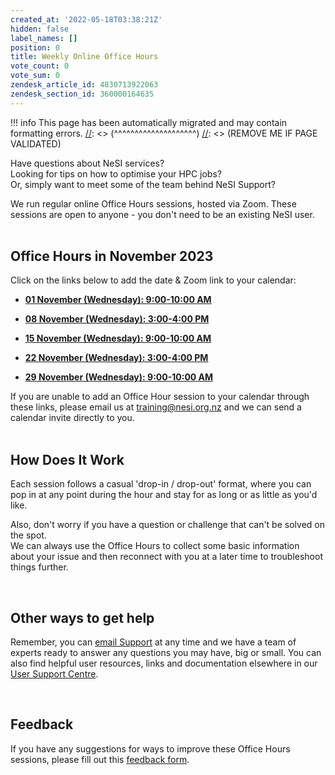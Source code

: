 ```yaml
---
created_at: '2022-05-18T03:38:21Z'
hidden: false
label_names: []
position: 0
title: Weekly Online Office Hours
vote_count: 0
vote_sum: 0
zendesk_article_id: 4830713922063
zendesk_section_id: 360000164635
---
```




[//]: <> (REMOVE ME IF PAGE VALIDATED)
[//]: <> (vvvvvvvvvvvvvvvvvvvv)
!!! info
    This page has been automatically migrated and may contain formatting errors.
[//]: <> (^^^^^^^^^^^^^^^^^^^^)
[//]: <> (REMOVE ME IF PAGE VALIDATED)

<p>Have questions about NeSI services? <br>Looking for tips on how to optimise your HPC jobs? <br>Or, simply want to meet some of the team behind NeSI Support?</p>
<p>We run regular online Office Hours sessions, hosted via Zoom. These sessions are open to anyone - you don't need to be an existing NeSI user.<br><br></p>
<h2 id="01HCJN0B2KJDQEZN8WW6KZ8FVT"><strong>Office Hours in November 2023</strong></h2>
<p>Click on the links below to add the date &amp; Zoom link to your calendar:</p>
<ul>
<li>
<p><a href="https://calendar.google.com/calendar/event?action=TEMPLATE&amp;tmeid=Nzh1bzhnazNnNGplaTV1YnJjZGlxMTBoNmEgY19oZW42cnIwMmV0MzlrYXQyaG11YW1pZG90c0Bn&amp;tmsrc=c_hen6rr02et39kat2hmuamidots%40group.calendar.google.com" target="_blank" rel="noopener"><strong>01 November (Wednesday): 9:00-10:00 AM</strong></a></p>
</li>
<li>
<p><a href="https://calendar.google.com/calendar/event?action=TEMPLATE&amp;tmeid=MmVnMGdzb2VtMzYxYnNxaWZicGo3dXQzOHAgY19oZW42cnIwMmV0MzlrYXQyaG11YW1pZG90c0Bn&amp;tmsrc=c_hen6rr02et39kat2hmuamidots%40group.calendar.google.com" target="_blank" rel="noopener"><strong>08 November (Wednesday): 3:00-4:00 PM</strong></a></p>
</li>
<li>
<p><a href="https://calendar.google.com/calendar/event?action=TEMPLATE&amp;tmeid=NmVwanFvaXJuMmtkbzNrbGZkcmIzdHRla3AgY19oZW42cnIwMmV0MzlrYXQyaG11YW1pZG90c0Bn&amp;tmsrc=c_hen6rr02et39kat2hmuamidots%40group.calendar.google.com" target="_blank" rel="noopener"><strong>15 November (Wednesday): 9:00-10:00 AM</strong></a></p>
</li>
<li>
<p><a href="https://calendar.google.com/calendar/event?action=TEMPLATE&amp;tmeid=NTZlbGplMnFmMGRyMjV2ODluYjhzdGpudDkgY19oZW42cnIwMmV0MzlrYXQyaG11YW1pZG90c0Bn&amp;tmsrc=c_hen6rr02et39kat2hmuamidots%40group.calendar.google.com" target="_blank" rel="noopener"><strong>22 November (Wednesday): 3:00-4:00 PM</strong></a></p>
</li>
<li>
<p><a href="https://calendar.google.com/calendar/event?action=TEMPLATE&amp;tmeid=MW5tbmZhNmk4YzMzdTFmN3BudmFwdjRqbWcgY19oZW42cnIwMmV0MzlrYXQyaG11YW1pZG90c0Bn&amp;tmsrc=c_hen6rr02et39kat2hmuamidots%40group.calendar.google.com" target="_blank" rel="noopener"><strong>29 November (Wednesday): 9:00-10:00 AM</strong></a></p>
</li>
</ul>
<p>If you are unable to add an Office Hour session to your calendar through these links, please email us at <a class="mailto" href="mailto:training@nesi.org.nz" data-cke-saved-href="mailto:training@nesi.org.nz">training@nesi.org.nz</a> and we can send a calendar invite directly to you. <br><br></p>
<h2 id="h_01H96JHP02XHCGY7KYG40KAE05"><strong>How Does It Work</strong></h2>
<p>Each session follows a casual 'drop-in / drop-out' format, where you can pop in at any point during the hour and stay for as long or as little as you'd like. </p>
<p>Also, don't worry if you have a question or challenge that can't be solved on the spot. <br>We can always use the Office Hours to collect some basic information about your issue and then reconnect with you at a later time to troubleshoot things further.</p>
<p> </p>
<h2 id="h_01H96JHP02W2N1KWGFF2XARD29"><strong>Other ways to get help</strong></h2>
<p>Remember, you can <a class="mailto" href="mailto:support@nesi.org.nz" data-cke-saved-href="mailto:support@nesi.org.nz">email Support</a> at any time and we have a team of experts ready to answer any questions you may have, big or small. You can also find helpful user resources, links and documentation elsewhere in our <a href="https://support.nesi.org.nz/hc/en-gb" target="_self">User Support Centre</a>.</p>
<p> </p>
<h2 id="h_01H96JHP02QZDZ0393BYWZ9KBG"><strong>Feedback</strong></h2>
<p><span>If you have any suggestions for ways to improve these Office Hours sessions, please fill out this <a href="https://forms.gle/HELw73FpUQaTYBV6A" data-cke-saved-href="https://forms.gle/HELw73FpUQaTYBV6A">feedback form</a>.</span></p>
<p> </p>
